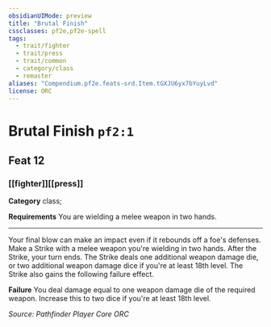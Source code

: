 ```yaml
---
obsidianUIMode: preview
title: "Brutal Finish"
cssclasses: pf2e,pf2e-spell
tags:
  - trait/fighter
  - trait/press
  - trait/common
  - category/class
  - remaster
aliases: "Compendium.pf2e.feats-srd.Item.tGXJU6yx7bYuyLvd"
license: ORC
---
```

# Brutal Finish `pf2:1`
## Feat 12
### [[fighter]][[press]]

**Category** class; 




**Requirements** You are wielding a melee weapon in two hands.

* * *

Your final blow can make an impact even if it rebounds off a foe's defenses. Make a Strike with a melee weapon you're wielding in two hands. After the Strike, your turn ends. The Strike deals one additional weapon damage die, or two additional weapon damage dice if you're at least 18th level. The Strike also gains the following failure effect.

**Failure** You deal damage equal to one weapon damage die of the required weapon. Increase this to two dice if you're at least 18th level.

*Source: Pathfinder Player Core*
*ORC*